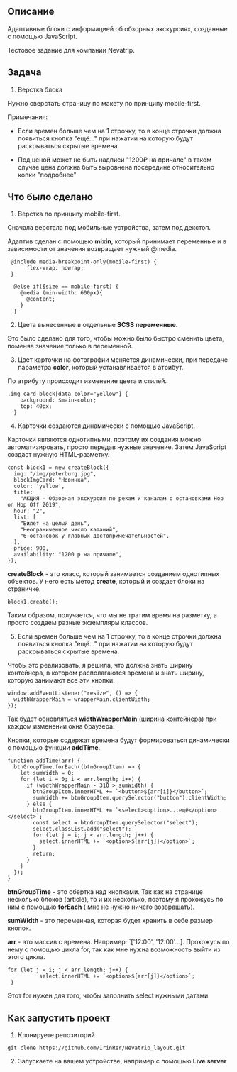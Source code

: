 ## Описание

Адаптивные блоки с информацией об обзорных экскурсиях, созданные с помощью JavaScript. 

Тестовое задание для компании Nevatrip. 

## Задача 

1. Верстка блока

Нужно сверстать страницу по макету по принципу mobile-first.

Примечания:

+ Если времен больше чем на 1 строчку, то в конце строчки должна появиться кнопка "ещё..." при нажатии на которую будут раскрываться скрытые времена.

+ Под ценой может не быть надписи "1200₽ на причале" в таком случае цена должна быть выровнена посередине относительно копки "подробнее" 

## Что было сделано 

1. Верстка по принципу mobile-first.

Сначала верстала под мобильные устройства, затем под декстоп.

Адаптив сделан с помощью **mixin**, который принимает переменные и в зависимости от значения возвращает нужный @media.

```
 @include media-breakpoint-only(mobile-first) {
      flex-wrap: nowrap;
 }
```

```
  @else if($size == mobile-first) {
    @media (min-width: 600px){
      @content;
    }
  }
``` 

2. Цвета вынесенные в отдельные **SCSS переменные**.

Это было сделано для того, чтобы можно было быстро сменить цвета, поменяв значение только в переменной. 

3. Цвет карточки на фотографии меняется динамически, при передаче параметра **color**, который устанавливается в атрибут. 

По атрибуту происходит изменение цвета и стилей. 

```
.img-card-block[data-color="yellow"] {
    background: $main-color;
    top: 40px;
  }
```

4. Карточки создаются динамически с помощью JavaScript.

Карточки являются однотипными, поэтому их создания можно автоматизировать, просто передав нужные значение. Затем JavaScript создаст нужную HTML-разметку. 

```
const block1 = new createBlock({
  img: "/img/peterburg.jpg",
  blockImgCard: "Новинка",
  color: 'yellow',
  title:
    "АКЦИЯ - Обзорная экскурсия по рекам и каналам с остановками Hop on Hop Off 2019",
  hour: "2",
  list: [
    "Билет на целый день",
    "Неограниченное число катаний",
    "6 остановок у главных достопримечательностей",
  ],
  price: 900,
  availability: "1200 р на причале",
});
```

**createBlock** - это класс, который занимается созданием однотипных объектов. У него есть метод **create**, который и создает блоки на страничке.

`` block1.create(); ``

Таким образом, получается, что мы не тратим время на разметку, а просто создаем разные экземпляры классов. 

5. Если времен больше чем на 1 строчку, то в конце строчки должна появиться кнопка "ещё..." при нажатии на которую будут раскрываться скрытые времена.

Чтобы это реализовать, я решила, что должна знать ширину контейнера, в котором располагаются времена и знать ширину, которую занимают все эти кнопки. 

``` 
window.addEventListener("resize", () => {
  widthWrapperMain = wrapperMain.clientWidth;
});
``` 

Так будет обновляться **widthWrapperMain** (ширина контейнера) при каждом изменении окна браузера. 

Кнопки, которые содержат времена будут формироваться динамически с помощью функции **addTime**. 

```
function addTime(arr) {
  btnGroupTime.forEach((btnGroupItem) => {
    let sumWidth = 0;
    for (let i = 0; i < arr.length; i++) {
      if (widthWrapperMain - 310 > sumWidth) {
        btnGroupItem.innerHTML += `<button>${arr[i]}</button>`;
        sumWidth += btnGroupItem.querySelector("button").clientWidth;
      } else {
        btnGroupItem.innerHTML += `<select><option>...ещё</option></select>`;
        const select = btnGroupItem.querySelector("select");
        select.classList.add("select");
        for (let j = i; j < arr.length; j++) {
          select.innerHTML += `<option>${arr[j]}</option>`;
        }
        return;
      }
    }
  });
}
``` 
**btnGroupTime** - это обертка над кнопками. Так как на странице несколько блоков (article), то и их несколько, поэтому я прохожусь по ним с помощью **forEach** ( мне не нужно ничего возвращать).

**sumWidth** - это переменная, которая будет хранить в себе размер кнопок. 

**arr** - это массив с времена. Например: `['12:00', '12:00'...]. Прохожусь по нему с помощью цикла for, так как мне нужна возможность выйти из этого цикла. 

```
for (let j = i; j < arr.length; j++) {
          select.innerHTML += `<option>${arr[j]}</option>`;
 }
```
Этот for нужен для того, чтобы заполнить select нужными датами. 


## Как запустить проект 

1. Клонируете репозиторий 

``git clone https://github.com/IrinRer/Nevatrip_layout.git``

2. Запускаете на вашем устройстве, например с помощью **Live server**
